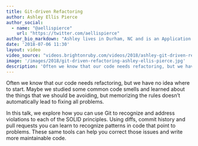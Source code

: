 ```yaml
---
title: Git-driven Refactoring
author: Ashley Ellis Pierce
author_social:
  - name: "@aellispierce"
    url: "https://twitter.com/aellispierce"
author_bio_markdown: "Ashley lives in Durham, NC and is an Application Engineer at GitHub. She enjoys helping others learn to code and is the lead organizer for RailsBridge Triangle and a mentor for Code the Dream"
date: '2018-07-06 11:30'
layout: video
video_source: "videos.brightonruby.com/videos/2018/ashley-git-driven-refactoring.mp4"
image: '/images/2018/git-driven-refactoring-ashley-ellis-pierce.jpg'
description: 'Often we know that our code needs refactoring, but we have no idea where to start.'
---
```


Often we know that our code needs refactoring, but we have no idea where to start. Maybe we studied some common code smells and learned about the things that we should be avoiding, but memorizing the rules doesn’t automatically lead to fixing all problems.

In this talk, we explore how you can use Git to recognize and address violations to each of the SOLID principles. Using diffs, commit history and pull requests you can learn to recognize patterns in code that point to problems. These same tools can help you correct those issues and write more maintainable code.
